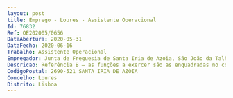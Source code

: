 ```yaml
--- 
layout: post
title: Emprego - Loures - Assistente Operacional
Id: 76832
Ref: OE202005/0656
DataAbertura: 2020-05-31
DataFecho: 2020-06-16
Trabalho: Assistente Operacional
Empregador: Junta de Freguesia de Santa Iria de Azoia, São João da Talha e Bobadela
Descricao: Referência B – as funções a exercer são as enquadradas no conteúdo funcional da carreira e categoria de Assistente Operacional, constantes no anexo à LTFP e às quais corresponde o grau de complexidade funcional 1  e as funções que provêm da atribuição, competência ou atividade do posto de trabalho (efetuar trabalhos na área da mecânica respeitantes à conservação, manutenção e reparação de instalações, espaços, equipamentos e estruturas da autarquia ou a cargo desta  proceder à varredura, limpeza e à extirpação de ervas das ruas e de outros espaços públicos  realizar a limpeza e manutenção regular das sarjetas  proceder ao esvaziamento das papeleiras e zelar pela sua manutenção  efetuar a limpeza do mercado de levante  manejar ferramentas e instrumentos manuais ou elétricos e zelar pela conservação e limpeza dos mesmos  utilizar e zelar pela conservação dos equipamentos de proteção individual e de sinalização  informar o encarregado de comunicações de utentes e de anomalias verificadas no trabalho).
CodigoPostal: 2690-521 SANTA IRIA DE AZÓIA
Concelho: Loures
Distrito: Lisboa
--- 
```

